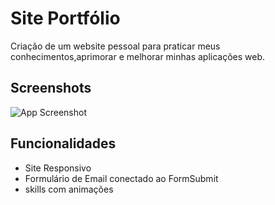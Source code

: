 # Site Portfólio

Criação de um website pessoal para praticar meus conhecimentos,aprimorar e melhorar minhas aplicações web.


## Screenshots

![App Screenshot](C:\Users\GABRIELA\Pictures\print\primeiro.png)



## Funcionalidades

- Site Responsivo
- Formulário de Email conectado ao FormSubmit
- skills com animações











